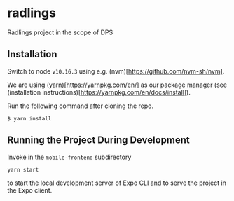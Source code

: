 # radlings
Radlings project in the scope of DPS

## Installation

Switch to node `v10.16.3` using e.g. (nvm)[https://github.com/nvm-sh/nvm].

We are using (yarn)[https://yarnpkg.com/en/] as our package manager (see (installation instructions)[https://yarnpkg.com/en/docs/install]).

Run the following command after cloning the repo.

```
$ yarn install
```

## Running the Project During Development

Invoke in the `mobile-frontend` subdirectory

```
yarn start
```

to start the local development server of Expo CLI and to serve the project in the Expo client.
